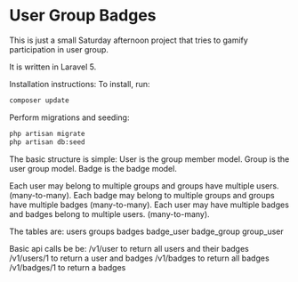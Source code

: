 # User Group Badges

This is just a small Saturday afternoon project that tries to gamify participation in user group.

It is written in Laravel 5.

Installation instructions:
To install, run:
```sh
composer update
```
Perform migrations and seeding:

```sh
php artisan migrate
php artisan db:seed
```

The basic structure is simple:
User is the group member model.
Group is the user group model.
Badge is the badge model.

Each user may belong to multiple groups and groups have multiple users. (many-to-many).
Each badge may belong to multiple groups and groups have multiple badges (many-to-many).
Each user may have multiple badges and badges belong to multiple users. (many-to-many).

The tables are:
users
groups
badges
badge_user
badge_group
group_user

Basic api calls be be:
/v1/user to return all users and their badges
/v1/users/1 to return a user and badges
/v1/badges to return all badges
/v1/badges/1 to return a badges
